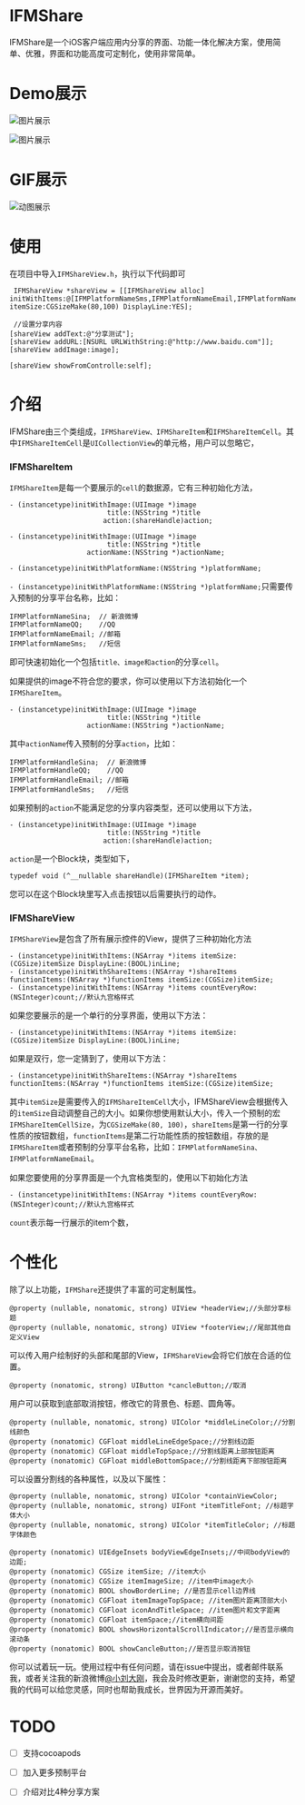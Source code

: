 # IFMShare
IFMShare是一个iOS客户端应用内分享的界面、功能一体化解决方案，使用简单、优雅，界面和功能高度可定制化，使用非常简单。

# Demo展示

![图片展示](http://upload-images.jianshu.io/upload_images/953487-f3ff921129424626.png?imageMogr2/auto-orient/strip%7CimageView2/2/w/1240)

![图片展示](http://upload-images.jianshu.io/upload_images/953487-fba1892bb8d8bdf0.png?imageMogr2/auto-orient/strip%7CimageView2/2/w/1240)

# GIF展示

![动图展示](http://upload-images.jianshu.io/upload_images/953487-cb7e1184c9026866.png?imageMogr2/auto-orient/strip%7CimageView2/2/w/1240)

# 使用

在项目中导入`IFMShareView.h`，执行以下代码即可

```
 IFMShareView *shareView = [[IFMShareView alloc] initWithItems:@[IFMPlatformNameSms,IFMPlatformNameEmail,IFMPlatformNameQQ,IFMPlatformNameWechat] itemSize:CGSizeMake(80,100) DisplayLine:YES];
 
 //设置分享内容
[shareView addText:@"分享测试"];
[shareView addURL:[NSURL URLWithString:@"http://www.baidu.com"]];
[shareView addImage:image];
    
[shareView showFromControlle:self];
```
# 介绍
IFMShare由三个类组成，`IFMShareView、IFMShareItem`和`IFMShareItemCell`。其中`IFMShareItemCell`是`UICollectionView`的单元格，用户可以忽略它，
### IFMShareItem
`IFMShareItem`是每一个要展示的`cell`的数据源，它有三种初始化方法，

```
- (instancetype)initWithImage:(UIImage *)image
                        title:(NSString *)title
                       action:(shareHandle)action;

- (instancetype)initWithImage:(UIImage *)image
                        title:(NSString *)title
                   actionName:(NSString *)actionName;

- (instancetype)initWithPlatformName:(NSString *)platformName;
```
`- (instancetype)initWithPlatformName:(NSString *)platformName;`只需要传入预制的分享平台名称，比如：

```
IFMPlatformNameSina;  // 新浪微博
IFMPlatformNameQQ;    //QQ
IFMPlatformNameEmail; //邮箱
IFMPlatformNameSms;   //短信
```
即可快速初始化一个包括`title、image和action`的分享`cell`。

如果提供的image不符合您的要求，你可以使用以下方法初始化一个`IFMShareItem`。

```
- (instancetype)initWithImage:(UIImage *)image
                        title:(NSString *)title
                   actionName:(NSString *)actionName;
```
其中`actionName`传入预制的分享`action`，比如：

```
IFMPlatformHandleSina;  // 新浪微博
IFMPlatformHandleQQ;    //QQ
IFMPlatformHandleEmail; //邮箱
IFMPlatformHandleSms;   //短信
```
如果预制的`action`不能满足您的分享内容类型，还可以使用以下方法，

```
- (instancetype)initWithImage:(UIImage *)image
                        title:(NSString *)title
                       action:(shareHandle)action;
```
`action`是一个Block块，类型如下，

```
typedef void (^__nullable shareHandle)(IFMShareItem *item);
```
您可以在这个Block块里写入点击按钮以后需要执行的动作。
### IFMShareView
`IFMShareView`是包含了所有展示控件的View，提供了三种初始化方法

```
- (instancetype)initWithItems:(NSArray *)items itemSize:(CGSize)itemSize DisplayLine:(BOOL)inLine;
- (instancetype)initWithShareItems:(NSArray *)shareItems functionItems:(NSArray *)functionItems itemSize:(CGSize)itemSize;
- (instancetype)initWithItems:(NSArray *)items countEveryRow:(NSInteger)count;//默认九宫格样式
```
如果您要展示的是一个单行的分享界面，使用以下方法：

```
- (instancetype)initWithItems:(NSArray *)items itemSize:(CGSize)itemSize DisplayLine:(BOOL)inLine;
```
如果是双行，您一定猜到了，使用以下方法：

```
- (instancetype)initWithShareItems:(NSArray *)shareItems functionItems:(NSArray *)functionItems itemSize:(CGSize)itemSize;
```
其中`itemSize`是需要传入的`IFMShareItemCell`大小，IFMShareView会根据传入的`itemSize`自动调整自己的大小。如果你想使用默认大小，传入一个预制的宏`IFMShareItemCellSize`，为`CGSizeMake(80, 100)`，`shareItems`是第一行的分享性质的按钮数组，`functionItems`是第二行功能性质的按钮数组，存放的是`IFMShareItem`或者预制的分享平台名称，比如：`IFMPlatformNameSina、IFMPlatformNameEmail`。

如果您要使用的分享界面是一个九宫格类型的，使用以下初始化方法

```
- (instancetype)initWithItems:(NSArray *)items countEveryRow:(NSInteger)count;//默认九宫格样式
```
`count`表示每一行展示的item个数，

# 个性化
除了以上功能，`IFMShare`还提供了丰富的可定制属性。

```
@property (nullable, nonatomic, strong) UIView *headerView;//头部分享标题
@property (nullable, nonatomic, strong) UIView *footerView;//尾部其他自定义View
```
可以传入用户绘制好的头部和尾部的View，`IFMShareView`会将它们放在合适的位置。

```
@property (nonatomic, strong) UIButton *cancleButton;//取消
```
用户可以获取到底部取消按钮，修改它的背景色、标题、圆角等。

```
@property (nullable, nonatomic, strong) UIColor *middleLineColor;//分割线颜色
@property (nonatomic) CGFloat middleLineEdgeSpace;//分割线边距
@property (nonatomic) CGFloat middleTopSpace;//分割线距离上部按钮距离
@property (nonatomic) CGFloat middleBottomSpace;//分割线距离下部按钮距离
```
可以设置分割线的各种属性，以及以下属性：

```
@property (nullable, nonatomic, strong) UIColor *containViewColor;
@property (nullable, nonatomic, strong) UIFont *itemTitleFont; //标题字体大小
@property (nullable, nonatomic, strong) UIColor *itemTitleColor; //标题字体颜色

@property (nonatomic) UIEdgeInsets bodyViewEdgeInsets;//中间bodyView的边距;
@property (nonatomic) CGSize itemSize; //item大小
@property (nonatomic) CGSize itemImageSize; //item中image大小
@property (nonatomic) BOOL showBorderLine; //是否显示cell边界线
@property (nonatomic) CGFloat itemImageTopSpace; //item图片距离顶部大小
@property (nonatomic) CGFloat iconAndTitleSpace; //item图片和文字距离
@property (nonatomic) CGFloat itemSpace;//item横向间距
@property (nonatomic) BOOL showsHorizontalScrollIndicator;//是否显示横向滚动条
@property (nonatomic) BOOL showCancleButton;//是否显示取消按钮
```
你可以试着玩一玩。使用过程中有任何问题，请在issue中提出，或者邮件联系我，或者关注我的新浪微博[@小刘大刚](http://weibo.com/liugangios/home?wvr=5&sudaref=www.baidu.com&retcode=6102)，我会及时修改更新，谢谢您的支持，希望我的代码可以给您灵感，同时也帮助我成长，世界因为开源而美好。

# TODO
* [ ] 支持cocoapods
* [ ] 加入更多预制平台
* [ ] 介绍对比4种分享方案



